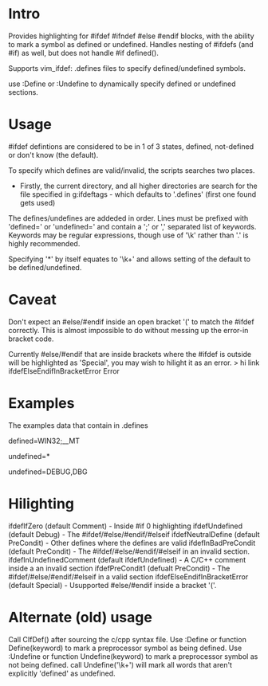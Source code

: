 Intro
=====
Provides highlighting for  #ifdef  #ifndef  #else  #endif  blocks, with
the ability to mark a symbol as defined or undefined.
Handles nesting of #ifdefs (and #if) as well, but does not handle  #if defined().

Supports vim_ifdef:  .defines files to specify defined/undefined symbols.

use :Define <keyword> or :Undefine <keyword> to dynamically specify defined or undefined sections.

Usage
=====
#ifdef defintions are considered to be in 1 of 3 states, defined, not-defined
or don't know (the default).

To specify which defines are valid/invalid, the scripts searches two places.
  * Firstly, the current directory, and all higher directories are search for
    the file specified in g:ifdeftags - which defaults to '.defines'
    (first one found gets used)

The defines/undefines are addeded in order.  Lines must be prefixed with
'defined=' or 'undefined=' and contain a ';' or ',' separated list of keywords.
Keywords may be regular expressions, though use of '\k' rather than '.' is
highly recommended.

Specifying '*' by itself equates to '\k\+' and allows
setting of the default to be defined/undefined.

Caveat
======
Don't expect an #else/#endif inside an open bracket '(' to match the #ifdef
correctly.  This is almost impossible to do without messing up the error-in
bracket code.

Currently #else/#endif that are inside brackets where the #ifdef is outside
will be highlighted as 'Special', you may wish to hilight it as an error. >
  hi link ifdefElseEndifInBracketError Error

Examples
========
The examples data that contain in .defines

defined=WIN32;__MT

undefined=*

undefined=DEBUG,DBG

Hilighting
==========
ifdefIfZero (default Comment)                     - Inside #if 0 highlighting
ifdefUndefined (default Debug)                    - The #ifdef/#else/#endif/#elseif
ifdefNeutralDefine (default PreCondit)            - Other defines where the defines are valid
ifdefInBadPreCondit (default PreCondit)           - The #ifdef/#else/#endif/#elseif in an invalid section.
ifdefInUndefinedComment (default ifdefUndefined)  - A C/C++ comment inside a an invalid section
ifdefPreCondit1 (defualt PreCondit)               - The #ifdef/#else/#endif/#elseif in a valid section
ifdefElseEndifInBracketError (default Special)    - Usupported #else/#endif inside a bracket '('.

Alternate (old) usage
=====================
Call CIfDef() after sourcing the c/cpp syntax file.
Use  :Define <keyword> or function Define(keyword) to mark a preprocessor symbol as being defined.
Use  :Undefine <keyword> or function Undefine(keyword) to mark a preprocessor symbol as not being defined.
call Undefine('\k\+') will mark all words that aren't explicitly 'defined' as undefined.
